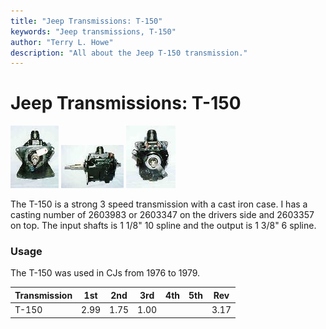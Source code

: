 ```yaml
---
title: "Jeep Transmissions: T-150"
keywords: "Jeep transmissions, T-150"
author: "Terry L. Howe"
description: "All about the Jeep T-150 transmission."
---
```

# Jeep Transmissions: T-150

[![T-150 front](/img/transmission/factory/t150f_.jpg)](/img/transmission/factory/t150f.jpg) [![T-150 side](/img/transmission/factory/t150s_.jpg)](/img/transmission/factory/t150s.jpg) [![T-150 back](/img/transmission/factory/t150b_.jpg)](/img/transmission/factory/t150b.jpg)   

The T-150 is a strong 3 speed transmission with a cast iron case. I has a casting number of 2603983 or 2603347 on the drivers side and 2603357 on top. The input shafts is 1 1/8" 10 spline and the output is 1 3/8" 6 spline. 

### Usage

The T-150 was used in CJs from 1976 to 1979. 

| Transmission | 1st  | 2nd  | 3rd  | 4th | 5th | Rev  |
|--------------|------|------|------|-----|-----|------|
| T-150        | 2.99 | 1.75 | 1.00 |     |     | 3.17 |